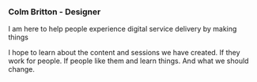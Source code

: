 ### Colm Britton - Designer

I am here to help people experience digital service delivery by making things

I hope to learn about the content and sessions we have created. If they work for people. If people like them and learn things. And what we should change.
